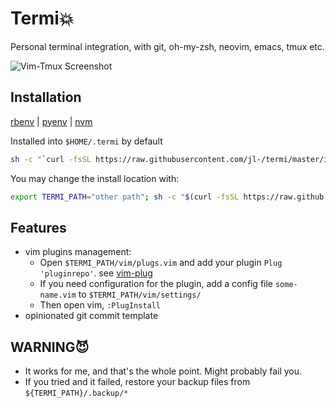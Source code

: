 # Termi💥
Personal terminal integration, with git, oh-my-zsh, neovim, emacs, tmux etc.

![Vim-Tmux Screenshot](https://cloud.githubusercontent.com/assets/6291986/15317479/4228ac68-1c54-11e6-951b-1c2123bc3d27.png)

## Installation

[rbenv](https://github.com/rbenv/rbenv#homebrew-on-macos) | [pyenv](https://github.com/pyenv/pyenv#homebrew-on-macos) | [nvm](https://github.com/creationix/nvm#installation)

Installed into `$HOME/.termi` by default
```bash
sh -c "`curl -fsSL https://raw.githubusercontent.com/jl-/termi/master/install.sh`"
```

You may change the install location with:
```bash
export TERMI_PATH="other path"; sh -c "$(curl -fsSL https://raw.github.com/jl-/termi/master/install.sh)"
```

## Features

- vim plugins management:
    - Open `$TERMI_PATH/vim/plugs.vim` and add your plugin `Plug 'pluginrepo'`. see [vim-plug](https://github.com/junegunn/vim-plug)
    - If you need configuration for the plugin, add a config file `some-name.vim` to `$TERMI_PATH/vim/settings/`
    - Then open vim, `:PlugInstall`
- opinionated git commit template

## WARNING😈

- It works for me, and that's the whole point. Might probably fail you.
- If you tried and it failed, restore your backup files from `${TERMI_PATH}/.backup/*`

